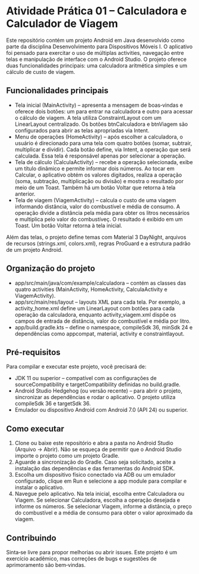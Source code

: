# Atividade Prática 01 – Calculadora e Calculador de Viagem

Este repositório contém um projeto Android em Java desenvolvido como parte da disciplina Desenvolvimento para Dispositivos Móveis I. O aplicativo foi pensado para exercitar o uso de múltiplas activities, navegação entre telas e manipulação de interface com o Android Studio. O projeto oferece duas funcionalidades principais: uma calculadora aritmética simples e um cálculo de custo de viagem.

## Funcionalidades principais
- Tela inicial (MainActivity) – apresenta a mensagem de boas‑vindas e oferece dois botões: um para entrar na calculadora e outro para acessar o cálculo de viagem. A tela utiliza ConstraintLayout com um LinearLayout centralizado. Os botões btnCalculadora e btnViagem são configurados para abrir as telas apropriadas via Intent.
- Menu de operações (HomeActivity) – após escolher a calculadora, o usuário é direcionado para uma tela com quatro botões (somar, subtrair, multiplicar e dividir). Cada botão define, via Intent, a operação que será calculada. Essa tela é responsável apenas por selecionar a operação.
- Tela de cálculo (CalculaActivity) – recebe a operação selecionada, exibe um título dinâmico e permite informar dois números. Ao tocar em Calcular, o aplicativo obtém os valores digitados, realiza a operação (soma, subtração, multiplicação ou divisão) e mostra o resultado por meio de um Toast. Também há um botão Voltar que retorna à tela anterior.
- Tela de viagem (ViagemActivity) – calcula o custo de uma viagem informando distância, valor do combustível e média de consumo. A operação divide a distância pela média para obter os litros necessários e multiplica pelo valor do combustíveç. O resultado é exibido em um Toast. Um botão Voltar retorna à tela inicial.

Além das telas, o projeto define temas com Material 3 DayNight, arquivos de recursos (strings.xml, colors.xml), regras ProGuard e a estrutura padrão de um projeto Android.

## Organização do projeto
- app/src/main/java/com/example/calculadora – contém as classes das quatro activities (MainActivity, HomeActivity, CalculaActivity e ViagemActivity).
- app/src/main/res/layout – layouts XML para cada tela. Por exemplo, a activity_home.xml define um LinearLayout com botões para cada operação da calculadora, enquanto activity_viagem.xml dispõe os campos de entrada de distância, valor do combustível e média por litro.
- app/build.gradle.kts – define o namespace, compileSdk 36, minSdk 24 e dependências como appcompat, material, activity e constraintlayout.

## Pré‑requisitos

Para compilar e executar este projeto, você precisará de:

- JDK 11 ou superior – compatível com as configurações de sourceCompatibility e targetCompatibility definidas no build.gradle.
- Android Studio Hedgehog (ou versão recente) – para abrir o projeto, sincronizar as dependências e rodar o aplicativo. O projeto utiliza compileSdk 36 e targetSdk 36.
- Emulador ou dispositivo Android com Android 7.0 (API 24) ou superior.

## Como executar

1. Clone ou baixe este repositório e abra a pasta no Android Studio (Arquivo → Abrir). Não se esqueça de permitir que o Android Studio importe o projeto como um projeto Gradle.
2. Aguarde a sincronização do Gradle. Caso seja solicitado, aceite a instalação das dependências e das ferramentas do Android SDK.
3. Escolha um dispositivo físico conectado via ADB ou um emulador configurado, clique em Run e selecione a app module para compilar e instalar o aplicativo.
4. Navegue pelo aplicativo. Na tela inicial, escolha entre Calculadora ou Viagem. Se selecionar Calculadora, escolha a operação desejada e informe os números. Se selecionar Viagem, informe a distância, o preço do combustível e a média de consumo para obter o valor aproximado da viagem.

## Contribuindo

Sinta‑se livre para propor melhorias ou abrir issues. Este projeto é um exercício acadêmico, mas correções de bugs e sugestões de aprimoramento são bem‑vindas.

